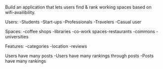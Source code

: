 Build an application that lets users find & rank working spaces based on
wifi-availibility.

Users:
-Students
-Start-ups
-Professionals
-Travelers
-Casual user

Spaces:
-coffee shops
-libraries
-co-work spaces-restaurants
-commons
-universities

Features:
-categories
-location
-reviews

Users have many posts
-Users have many rankings through posts
-Posts have many rankings
